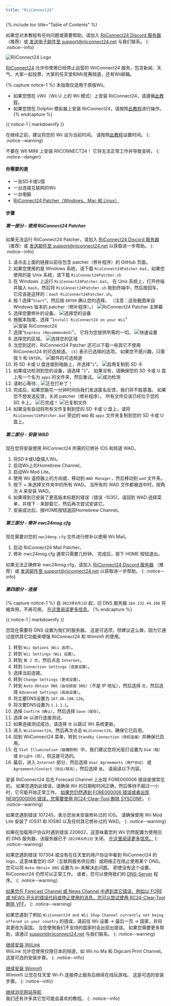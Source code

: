 ```yaml
---
title: "RiiConnect24"
---
```


{% include toc title="Table of Contents" %}

如果您对本教程有任何问题或需要帮助，请加入 [RiiConnect24 Discord 服务器](https://discord.gg/rc24)（推荐）或 [发送电子邮件至 support@riiconnect24.net](mailto:support@riiconnect24.net) 与我们联系。
{: .notice--info}

![RiiConnect24 Logo](/images/WiiRC24Logo.jpg)

[RiiConnect24](https://rc24.xyz/) 允许你使用已经停止运营的 WiiConnect24 服务，包含新闻、天气、大家一起投票、大家的任天堂和Mii竞赛频道，还有Wii邮箱。

{% capture notice-1 %}
本指南仅适用于原版Wii。

- 如果您想在 vWii（Wii U 上的 Wii 模式）上安装 RiiConnect24，请遵循[此教程](riiconnect24-vwii)。
- 如果您想在 Dolphin 模拟器上安装 RiiConnect24，请按照[此教程](riiconnect24-dolphin)进行操作。
  {% endcapture %}

<div class="notice--warning">{{ notice-1 | markdownify }}</div>

在继续之前，建议将您的 Wii 设为当前时间。 请按照[此教程](rtc)设置时间。
{: .notice--warning}

不要在 WII MINI 上安装 RIICONNECT24！ 它将无法正常工作并导致变砖。
{: .notice--danger}

#### 你需要的是

- 一张SD卡或U盘
- 一台连接互联网的Wii
- 一台电脑
- [RiiConnect24 Patcher（Windows、Mac 和 Linux）](https://github.com/RiiConnect24/RiiConnect24-Patcher/releases)

#### 步骤

##### 第一部分 - 使用 RiiConnect24 Patcher

如果无法运行 RiiConnect24 Patcher，请加入 [RiiConnect24 Discord 服务器](https://discord.gg/rc24) （推荐）或 [发送邮件至 support@riiconnect24.net](mailto:support@riiconnect24.net) 以获取进一步帮助。
{: .notice--info}

1. 请点击上面的链接以前往包含 patcher（修补程序）的 GitHub 页面。
2. 如果您使用的是 Windows 系统，请下载 `RiiConnect24Patcher.bat`，如果您使用的是 Unix 系统，请下载 `RiiConnect24Patcher.sh`
3. 在 Windows 上运行 `RiiConnect24Patcher.bat`。 在 Unix 系统上，打开终端并输入 `bash`，然后将 `RiiConnect24Patcher.sh` 拖到终端中，然后按回车。 它应该是这样的：`bash RiiConnect24Patcher.sh`。
4. 按 1 选择“`Start`”，然后按 `ENTER` 确认您的选择。 （注意：这些截图来自 Windows 版本的 patcher（修补程序）。） ![RiiConnect24 Patcher 主屏幕](/images/RC24_Patcher/1.JPG)
5. 选择您要修补的设备。 ![选择您的设备](/images/RC24_Patcher/2.JPG)
6. 根据本指南，选择 "`Install RiiConnect24 on your Wii`" ![安装 RiiConnect24](/images/RC24_Patcher/3.JPG)
7. 选择“`Express (Recommended)`”。 它将为您提供所需的一切。 ![快速设置](/images/RC24_Patcher/4.JPG)
8. 选择您的区域。 ![选择您的区域](/images/RC24_Patcher/5.JPG)
9. 当您到这时，RiiConnect24 Patcher 还可以下载一些其它不使用 RiiConnect24 的可选频道。 `[X]` 表示已选择的选项。 如果您不感兴趣，只需按 5 和 `ENTER`。 ![额外的可选频道](/images/RC24_Patcher/6.JPG)
10. 将 SD 卡或 U 盘连接到电脑上，并选择“`1`”。 ![启用复制到 SD 卡](/images/RC24_Patcher/7.JPG)
11. 如果成功检测到您的设备，请选择 "`1`"。 如果没有，请确保您的 SD 卡或 U 盘上有一个名为 `apps` 的文件夹，然后重试。 ![成功检测](/images/RC24_Patcher/8.JPG)
12. 请耐心等待... ![正在打补丁！](/images/RC24_Patcher/9.JPG)
13. 完成后，如果您能花一分钟时间向我们发送匿名反馈，我们将不胜感激。 如果您不想发送反馈，关闭 patcher（修补程序）。 所有文件应该已经位于您的 SD 卡上。 ![已完成！](/images/RC24_Patcher/10.JPG) ![已复制文件](/images/RC24_Patcher/11.PNG)
14. 如果没有自动将所有文件复制到您的 SD 卡或 U 盘上，请将 `RiiConnect24Patcher.bat` 旁边的 `WAD` 和 `apps` 文件夹复制到您的 SD 卡或 U 盘上。

##### 第二部分 - 安装 WAD

现在您将安装使用 RiiConnect24 所需的已修补 IOS 和频道 WAD。

1. 将SD卡或U盘插入Wii。
2. 启动Wii上的Homebrew Channel。
3. 启动Wii Mod Lite。
4. 使用 Wii 遥控器上的方向键，移动到 `WAD Manager`，然后移动到 `wad` 文件夹。
5. 按下 + 来选择文件夹中的所有 WAD。 当所有的 WAD 文件都被选中时，按两次 A 来安装 WAD。
6. 如果得到已安装了更高版本标题的错误（错误 -1035)，请回到 WAD 选择菜单，并按下 - 来卸载它，然后再次尝试安装它。
7. 安装成功后，按HOME按钮返回Homebrew Channel。

##### 第三部分 - 修补 nwc24msg.cfg

现在需要对您的 `nwc24msg.cfg` 文件进行修补以使用 Wii Mail。

1. 启动 RiiConnect24 Mail Patcher。
2. 修补 nwc24msg.cfg 通常只需要几秒钟。 完成后，按下 HOME 按钮退出。

如果无法正确修补 nwc24msg.cfg，请加入 [RiiConnect24 Discord 服务器](https://discord.gg/rc24) （推荐）或 [发送邮件至 support@riiconnect24.net](mailto:support@riiconnect24.net) 以获取进一步帮助。
{: .notice--info}

##### 第四部分 - 连接

{% capture notice-1 %}
自 `2023年6月1日` 起，旧 DNS 服务器 `164.132.44.106` 将被弃用，不再可用。 [在这里阅读更多信息](riiconnect24-dns-update)。
{% endcapture %}

<div class="notice--warning">{{ notice-1 | markdownify }}</div>

您现在需要将 DNS 设置为我们的服务器。 这是可选项，但建议这么做，因为它通过提供其它功能来增强 RiiConnect24 和 Wiimmfi 的使用。

1. 转到 `Wii Options（Wii 选项）`。
2. 转到 `Wii Settings（Wii 设置）`。
3. 转到 `第 2 页`，然后点击 `Internet`。
4. 转到 `Connection Settings（连接设置）`。
5. 选择当前连接。
6. 转到 `Change Settings（更改设置）`。
7. 转到 `Auto-Obtain DNS（自动获取 DNS）`（不是 IP 地址），然后选择 `否`，然后选择 `Advanced Settings（高级设置）`。
8. 将主要DNS设置为 `167.86.108.126`。
9. 将次要DNS设置为 `1.1.1.1`。
10. 选择 `Confirm（确认）`，然后选择 `Save（保存）`。
11. 选择 `OK` 以进行连接测试。
12. 如果连接测试成功，请选择 `否` 以跳过 Wii 系统更新。
13. 进入 `WiiConnect24`，然后再次点击 `WiiConnect24`，确保它已启用。
14. 回到 WiiConnect24 菜单，转到 `Standby Connection（待机连接）`并确保已启用。
15. 在 `Slot Illumination（插槽照明）`中，我们建议您将光驱灯设置为 `Dim（暗）` 或 `Bright（亮）`，但这是可选的。
16. 最后，进入 `Internet` 部分，然后选择 `User Agreements（用户协议）` 或 `Agreement/Contact（协议/联系）`，然后选择 `是`。 请阅读以下内容。

安装 RiiConnect24 后在 Forecast Channel 上出现 FORE000006 错误是很常见的。 如果您遇到此错误，请确保 Wii 的日期和时间正确，然后等待不超过一小时，它可能开始正常工作。 [如果您仍然遇到 FORE000006 错误或者出现 NEWS000006 错误，您需要使用 RC24-Clear-Tool 删除 SYSCONF](deleting-vffs)。
{: .notice--warning}

如果您遇到错误 107245，表示您尚未安装修补过的 IOS。 请确保使用 Wii Mod Lite 安装了 IOS31 和 IOS80 以及任何其它修补过的 WAD。
{: .notice--warning}

如果在加载用户协议时遇到错误 220602，这意味着您的 Wii 仍然配置为使用旧的 DNS 服务器，该服务器已于 `2023年6月1日` 关闭。 [在这里阅读更多信息。](riiconnect24-dns-update)
{: .notice--warning}

如果您遇到错误 107304 或没有在任天堂的用户协议中看到 RiiConnect24 的 logo，这意味着您的 ISP（互联网服务供应商）或网络正在阻止使用某个 DNS。 您可以将 `Auto-Obtain DNS` 设置为 `On` 来解决此问题。 即使没有这个设置，RiiConnect24 仍然可以正常工作。 或者，您可以使用我们的 [DNS-Server](https://github.com/RiiConnect24/DNS-Server/releases/latest) 程序。
{: .notice--warning}

[如果您在 Forecast Channel 或 News Channel 中遇到其它错误，例如以 FORE 或 NEWS 开头的错误代码或停止使用的消息，您可以尝试使用 RC24-Clear-Tool 删除 VFF](deleting-vffs)。
{: .notice--warning}

如果您遇到了例如 `WiiConnect24 and Wii Shop Channel currently not being offered in your country` 的错误，请前往 Wii 设置 -> 最后一页 -> 国家，并将其更改为英国。 当您使用我们不支持的国家时会出现出错误。 如果您需要更多帮助，请通过 [support@riiconnect24.net](mailto:support@riiconnect24.net) 与我们联系。
{: .notice--warning}

[继续安装 WiiLink](wiilink)<br> WiiLink 允许您使用仅限日本的频道，如 Wii no Ma 和 Digicam Print Channel。 这是可选的安装步骤。
{: .notice--info}

[继续安装 Wiimmfi](wiimmfi)<br> Wiimmfi 让您在任天堂 Wi-Fi 连接停止服务后继续在线玩游戏。 这是可选的安装步骤。
{: .notice--info}

[继续浏览网站导航](site-navigation)<br> 我们还有许多其它您可能会喜欢的教程。
{: .notice--info}
